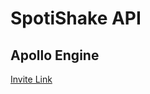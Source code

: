 # SpotiShake API

## Apollo Engine

[Invite Link](https://engine.apollographql.com/org/hiberbee/invite/76cb780a-3c93-4e88-8012-3bdfe3dbc203)
